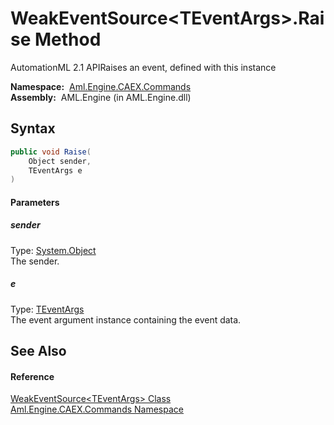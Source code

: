 WeakEventSource&lt;TEventArgs>.Raise Method
===========================================
AutomationML 2.1 APIRaises an event, defined with this instance

  **Namespace:**  [Aml.Engine.CAEX.Commands][1]  
  **Assembly:**  AML.Engine (in AML.Engine.dll)

Syntax
------

```csharp
public void Raise(
	Object sender,
	TEventArgs e
)
```

#### Parameters

##### *sender*
Type: [System.Object][2]  
The sender.

##### *e*
Type: [TEventArgs][3]  
The event argument instance containing the event data.


See Also
--------

#### Reference
[WeakEventSource&lt;TEventArgs> Class][3]  
[Aml.Engine.CAEX.Commands Namespace][1]  

[1]: ../README.md
[2]: https://docs.microsoft.com/dotnet/api/system.object
[3]: README.md
[4]: https://www.automationml.org
[5]: ../../icons/logoShade.png
